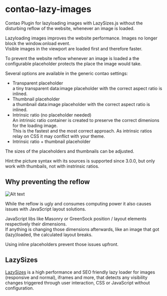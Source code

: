 # contao-lazy-images
Contao Plugin for lazyloading images with LazySizes.js without the disturbing reflow of the website, whenever an image is loaded.

Lazyloading images improves the website performance. Images no longer block the window.onload event. <br>
Visible images in the viewport are loaded first and therefore faster.

To prevent the website reflow whenever an image is loaded a the configurable placeholder protects the place the image would take.

Several options are available in the generic contao settings:
* Transparent placeholder <br/>
a tiny transparent data:image placeholder with the correct aspect ratio is inlined.
* Thumbnail placeholder<br/>
a thumbnail data:image placeholder with the correct aspect ratio is inlined.
* Intrinsic ratio (no placeholder needed) <br/>
An intrinsic ratio container is created to preserve the correct dimenions for the loading image. <br/>
This is the fastest and the most correct approach. As intrinsic ratios relay on CSS it may conflict with your theme.
* Intrinsic ratio + thumbnail placeholder

The sizes of the placeholders and thumbnails can be adjusted.


Hint:the picture syntax with its sources is supported since 3.0.0, but only work with thumbails, not with instrinsic ratios.


## Why preventing the reflow
![Alt text](../screenshot/image.jpg?raw=true)

While the reflow is ugly and consumes computing power it also causes issues with JavaScript layout solutions.

JavaScript libs like Masonry or GreenSock position / layout elements respectively their dimensions. <br>
If anything is changing those dimensions afterwards, like an image that got (lazy)loaded, the calculated layout breaks.

Using inline placeholders prevent those issues upfront.

## LazySizes
<a href="https://github.com/aFarkas/lazysizes" target="_blank">LazySizes</a> is a high performance and SEO friendly lazy loader for images (responsive and normal), iframes and more, that detects any visibility changes triggered through user interaction, CSS or JavaScript without configuration.
